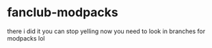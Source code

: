 # fanclub-modpacks
there i did it you can stop yelling now
you need to look in branches for modpacks lol
